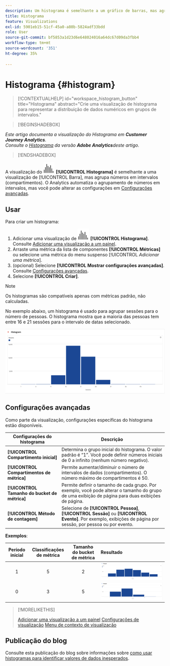 ```yaml
---
description: Um histograma é semelhante a um gráfico de barras, mas agrupa os números em intervalos (grupos).
title: Histograma
feature: Visualizations
exl-id: 5901eb15-51cf-45a0-a80b-5824adf33bdd
role: User
source-git-commit: bf5853a1d23d6e648024016a64dc67d09da3fbb4
workflow-type: tm+mt
source-wordcount: '351'
ht-degree: 35%

---
```


# Histograma {#histogram}

<!-- markdownlint-disable MD034 -->

>[!CONTEXTUALHELP]
>id="workspace_histogram_button"
>title="Histograma"
>abstract="Crie uma visualização de histograma para representar a distribuição de dados numéricos em grupos de intervalos."

<!-- markdownlint-enable MD034 -->


>[!BEGINSHADEBOX]

*Este artigo documenta a visualização do Histograma em **Customer Journey Analytics**.<br/>Consulte o [Histograma](https://experienceleague.adobe.com/en/docs/analytics/analyze/analysis-workspace/visualizations/histogram) da versão **Adobe Analytics**deste artigo.*

>[!ENDSHADEBOX]


A visualização do ![Histograma](/help/assets/icons/Histogram.svg) **[!UICONTROL Histograma]** é semelhante a uma visualização de [!UICONTROL Barra], mas agrupa números em intervalos (compartimentos). O Analytics automatiza o agrupamento de números em intervalos, mas você pode alterar as configurações em [Configurações avançadas](#advanced-settings).

## Usar

Para criar um histograma:

1. Adicionar uma visualização de ![Histograma](/help/assets/icons/Histogram.svg) **[!UICONTROL Histograma]**. Consulte [Adicionar uma visualização a um painel](freeform-analysis-visualizations.md#add-visualizations-to-a-panel).
1. Arraste uma métrica da lista de componentes **[!UICONTROL Métricas]** ou selecione uma métrica do menu suspenso [!UICONTROL *Adicionar uma métrica*].
1. (opcional) Selecione **[!UICONTROL Mostrar configurações avançadas]**. Consulte [Configurações avançadas](#advanced-settings).
1. Selecione **[!UICONTROL Criar]**.

>[!NOTE]
>
>Os histogramas são compatíveis apenas com métricas padrão, não calculadas.

No exemplo abaixo, um histograma é usado para agrupar sessões para o número de pessoas. O histograma mostra que a maioria das pessoas tem entre 16 e 21 sessões para o intervalo de datas selecionado.

![](assets/histogram.png)

## Configurações avançadas

Como parte da visualização, configurações específicas do histograma estão disponíveis.

| Configurações do histograma | Descrição |
|---|---|
| **[!UICONTROL Compartimento inicial]** | Determina o grupo inicial do histograma. O valor padrão é “1”. Você pode definir números iniciais de 0 a infinito (nenhum número negativo). |
| **[!UICONTROL Compartimentos de métrica]** | Permite aumentar/diminuir o número de intervalos de dados (compartimentos). O número máximo de compartimentos é 50. |
| **[!UICONTROL Tamanho do bucket de métrica]** | Permite definir o tamanho de cada grupo. Por exemplo, você pode alterar o tamanho do grupo de uma exibição de página para duas exibições de página. |
| **[!UICONTROL Método de contagem]** | Selecione de **[!UICONTROL Pessoa]**, **[!UICONTROL Sessão]** ou **[!UICONTROL Evento]**. Por exemplo, exibições de página por sessão, por pessoa ou por evento. |

<!--Russ or Meike - Check Hit Type link above. -->

**Exemplos**:

| Período inicial | Classificações de métrica | Tamanho do bucket de métrica | Resultado |
|:----:|:--:|:--:|:--|
| 1 | 5 | 2 | ![Histograma, bloco inicial 1, compartimentos de métrica 5, tamanho do compartimento de métrica 2](assets/histogram-1-5-2.png) |
| 0 | 3 | 5 | ![Histograma, classificação inicial 0, classificações de métrica 3, tamanho de classificação de métrica 5](assets/histogram-0-3-5.png) |

>[!MORELIKETHIS]
>
>[Adicionar uma visualização a um painel](/help/analysis-workspace/visualizations/freeform-analysis-visualizations.md#add-visualizations-to-a-panel)
>[Configurações de visualização](/help/analysis-workspace/visualizations/freeform-analysis-visualizations.md#settings)
>[Menu de contexto de visualização](/help/analysis-workspace/visualizations/freeform-analysis-visualizations.md#context-menu)
>


## Publicação do blog

Consulte esta publicação do blog sobre informações sobre [como usar histogramas para identificar valores de dados inesperados](https://experienceleaguecommunities.adobe.com/t5/adobe-analytics-blogs/using-histograms-to-identify-unexpected-data-values/ba-p/596168).

